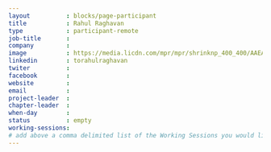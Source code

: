 ```yaml
---
layout          : blocks/page-participant
title           : Rahul Raghavan
type            : participant-remote
job-title       :
company         :
image           : https://media.licdn.com/mpr/mpr/shrinknp_400_400/AAEAAQAAAAAAAAkUAAAAJDk1OWE4OGJjLTEzNDAtNDc0MS1hNGZmLTlkM2Y0NTFiZTI5OQ.jpg
linkedin        : torahulraghavan
twiter          :
facebook        :
website         :
email           :
project-leader  :
chapter-leader  :
when-day        :
status          : empty
working-sessions:
# add above a comma delimited list of the Working Sessions you would like to attend (use the session's title)
---
```


<!-- put more details about participant here -->

